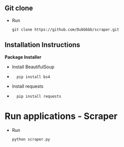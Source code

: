 ## Git clone
* Run
    ```
    git clone https://github.com/Dubbbbb/scraper.git
    ```

## Installation Instructions

**Package Installer**

* Install BeautifulSoup
* ```
    pip install bs4
    ```
* Install requests
* ```
    pip install requests
    ```
  
# Run applications - Scraper
* Run
    ```
    python scraper.py
    ```
